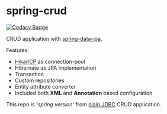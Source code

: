# spring-crud

[![Codacy Badge](https://api.codacy.com/project/badge/Grade/75ad26f13c6d404a8c4696695c06e4aa)](https://app.codacy.com/manual/hiwijaya/spring-crud?utm_source=github.com&utm_medium=referral&utm_content=hiwijaya/spring-crud&utm_campaign=Badge_Grade_Dashboard)

CRUD application with [spring-data-jpa](https://spring.io/projects/spring-data-jpa).

Features:
-  [HikariCP](https://github.com/brettwooldridge/HikariCP) as connection-pool
-  Hibernate as JPA implementation
-  Transaction
-  Custom repositories
-  Entity attribute converter
-  Included both **XML** and **Annotation** based configuration

This repo is *'spring version'* from [plain JDBC](https://github.com/hiwijaya/java-crud) CRUD application.

